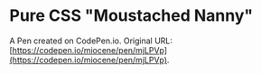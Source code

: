 # Pure CSS "Moustached Nanny"

A Pen created on CodePen.io. Original URL: [https://codepen.io/miocene/pen/mjLPVp](https://codepen.io/miocene/pen/mjLPVp).


